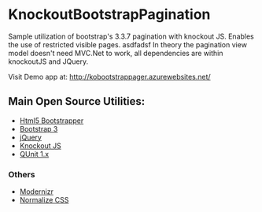 # KnockoutBootstrapPagination

Sample utilization of bootstrap's 3.3.7 pagination with knockout JS.  Enables the use of restricted visible pages. 
asdfadsf
In theory the pagination view model doesn't need MVC.Net to work, all dependencies are within knockoutJS and JQuery.

Visit Demo app at:
http://kobootstrappager.azurewebsites.net/

## Main Open Source Utilities:

- [Html5 Bootstrapper](http://www.html5bootstrapper.com)
- [Bootstrap 3](http://www.getbootstrap.com)
- [jQuery](http://jquery.com/)
- [Knockout JS](http://www.knockoutjs.com)
- [QUnit 1.x](http://qunitjs.com/)

### Others

- [Modernizr](https://modernizr.com/)
- [Normalize CSS](http://necolas.github.io/normalize.css/)
